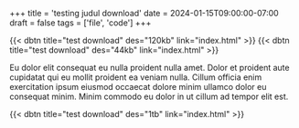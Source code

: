 +++
title = 'testing judul download'
date = 2024-01-15T09:00:00-07:00
draft = false
tags = ['file', 'code']
+++

{{< dbtn title="test download" des="120kb" link="index.html" >}}
{{< dbtn title="test download" des="44kb"  link="index.html" >}}

Eu dolor elit consequat eu nulla proident nulla amet. Dolor et proident aute cupidatat qui eu mollit proident ea veniam nulla. Cillum officia enim exercitation ipsum eiusmod occaecat dolore minim ullamco dolor eu consequat minim. Minim commodo eu dolor in ut cillum ad tempor elit est.

{{< dbtn title="test download" des="1tb"  link="index.html" >}}